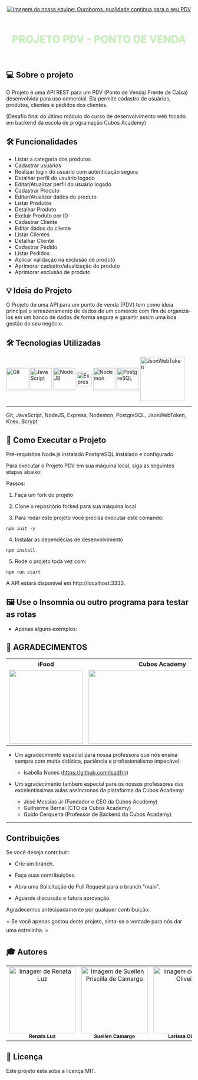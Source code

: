 <div align="center" style="background-color: ; padding: px;">
<a href="https://s4.aconvert.com/convert/p3r68-cdx67/avf4u-v5mk5.jpg"><img src="https://s4.aconvert.com/convert/p3r68-cdx67/aj6hp-1ay7n.jpg" alt="Imagem da nossa equipe: Ouroboros, qualidade contínua para o seu PDV" border="0" /></a>
</div>

<br>
 
<div align="center" style="background-color: ; padding: px;">
  <h1 style="color: #bdefaf;">PROJETO PDV - PONTO DE VENDA</h1>
</div>

<br>

## 💻 Sobre o projeto

O Projeto é uma API REST para um PDV (Ponto de Venda/ Frente de Caixa) desenvolvida para uso comercial. Ela permite cadastro de usuários, produtos, clientes e pedidos dos clientes.

(Desafio final do último módulo do curso de desenvolvimento web focado em backend da escola de programação Cubos Academy)

## 🛠️ Funcionalidades

- Listar a categoria dos produtos
- Cadastrar usuários
- Realizar login do usuário com autenticação segura
- Detalhar perfil do usuário logado
- Editar/Atualizar perfil do usuário logado
- Cadastrar Produto
- Editar/Atualizar dados do produto
- Listar Produtos
- Detalhar Produto
- Excluir Produto por ID
- Cadastrar Cliente
- Editar dados do cliente
- Listar Clientes
- Detalhar Cliente
- Cadastrar Pedido
- Listar Pedidos
- Aplicar validação na exclusão de produto
- Aprimorar cadastro/atualização de produto
- Aprimorar exclusão de produto

## 💡 Ideia do Projeto

O Projeto de uma API para um ponto de venda (PDV) tem como ideia principal o armazenamento de dados de um comércio com fim de organizá-los em um banco de dados de forma segura e garantir assim uma boa gestão do seu negócio.

## 🛠 Tecnologias Utilizadas

 <div style="display: inline_block">
<img align="center" alt="Git" width="60" src="https://cdn.jsdelivr.net/gh/devicons/devicon/icons/git/git-plain.svg" />
<img align="center" alt="JavaScript" width="60" src="https://cdn.jsdelivr.net/gh/devicons/devicon/icons/javascript/javascript-original.svg" />
<img align="center" alt="Node.JS" width="60"  src="https://cdn.jsdelivr.net/gh/devicons/devicon/icons/nodejs/nodejs-original.svg" > 
<img align="center" alt="Express" width="40" src="https://img.icons8.com/officexs/16/000000/express-js.png" alt="express-js" >
<img align="center" alt="Nodemon" width="60" src="https://cdn.icon-icons.com/icons2/2107/PNG/512/file_type_nodemon_icon_130299.png" alt="express-js" >
<img align="center" alt="PostgreSQL" width="60" src="https://cdn.jsdelivr.net/gh/devicons/devicon/icons/postgresql/postgresql-plain-wordmark.svg" >
<img align="center" alt="JsonWebToken" width="120" src="https://cdn-images-1.medium.com/v2/resize:fit:992/1*Nnu-OC1BbymgvpOiY9nvwg.png" >

</div>
<hr>

 Git, JavaScript, NodeJS, Express, Nodemon, PostgreSQL, JsonWebToken, Knex, Bcrypt 

## 👷 Como Executar o Projeto

Pré-requisitos
Node.js instalado
PostgreSQL instalado e configurado

Para executar o Projeto PDV em sua máquina local, siga as seguintes etapas abaixo:

Passos:

1. Faça um fork do projeto

2. Clone o repositório forked para sua máquina local

3. Para rodar este projeto você precisa executar este comando:

```shell
npm init -y
```
4. Instalar as dependêcias de desenvolvimento

```shell
npm install
```
5. Rode o projeto toda vez com:

```shell
npm run start
```

A API estará disponível em http://localhost:3333.

## 🖼 Use o Insomnia ou outro programa para testar as rotas

- Apenas alguns exemplos:





## 🌠 AGRADECIMENTOS 

<div align=center>

<table style="width:100%">

  <tr align=center>
    <th><strong>iFood</strong></th>
    <th><strong>Cubos Academy</strong></th>
  </tr>

  <tr align=center>
    <td>
      <a href="https://www.ifood.com.br/">
        <img width="200" src="https://user-images.githubusercontent.com/88854028/181824466-78fc7b6b-2d7e-4dc7-abbd-9375b86cf6dc.png">
      </a>
    </td>
    <td>
      <a href="https://letscode.com.br/">
        <img width="400" height="200" src="https://i.imgur.com/LpY2nT4.png">
      </a>
    </td>

  </tr>

</table>

</div>

- Um agradecimento especial para nossa professora que nos ensina sempre com muita didática, paciência e profissionalismo impecável:

   - Isabella Nunes (https://github.com/isadfrn)

- Um agradecimento também especial para os nossos professores das excelentíssimas aulas assíncronas da plataforma da Cubos Academy: 

   - José Messias Jr (Fundador e CEO da Cubos Academy) 
   - Guilherme Bernal (CTO da Cubos Academy)
   - Guido Cerqueira (Professor de Backend da Cubos Academy)

<hr>

## Contribuições
Se você deseja contribuir:

- Crie um branch.

- Faça suas contribuições.

- Abra uma Solicitação de Pull Request para o branch "main".

- Aguarde discussão e futura aprovação.

Agradecemos antecipadamente por qualquer contribuição. 

⭐ Se você apenas gostou deste projeto, sinta-se a vontade para nós dar uma estrelinha.  ⭐


## 🎓 Autores

<table>
    <tr>
        <td align="center">
            <a href="https://github.com/renataluz">
                <img src="https://s4.aconvert.com/convert/p3r68-cdx67/ayedv-a1epe.jpg" width="180px;" alt="Imagem de Renata Luz" />
                <br />
                <sub><b>Renata Luz</b></sub>
            </a>
        </td>
        <td align="center">
            <a href="https://github.com/SuellendaVinci">
                <img src= "https://s4.aconvert.com/convert/p3r68-cdx67/axec1-mieql.jpg" width="180px;" alt="Imagem de Suellen Priscilla de Camargo" />
                <br />
                <sub><b>Suellen Camargo</b></sub>
            </a>
        </td>
         <td align="center">
            <a href="https://github.com/larissaOliveiraz">
                <img src= "https://avatars.githubusercontent.com/u/107778728?v=4" width="180px;" alt="Imagem de Larissa Oliveira" />
                <br />
                <sub><b>Larissa Oliveira</b></sub>
            </a>
        </td>
         <td align="center">
            <a href="https://github.com/gessicafontes">
                <img src= "https://avatars.githubusercontent.com/u/69762470?v=4" width="180px;" alt="Imagem de Géssica Fontes" />
                <br />
                <sub><b>Géssica Fontes</b></sub>
            </a>
        </td>
         <td align="center">
            <a href="https://github.com/lorena-magalhaes">
                <img src= "https://avatars.githubusercontent.com/u/122636749?v=4" width="180px;" alt="Imagem de Lorena Magalhães" />
                <br />
                <sub><b>Lorena Magalhães</b></sub>
            </a>
        </td>
    </tr>
</table>

## 📝 Licença

Este projeto esta sobe a licença MIT.
